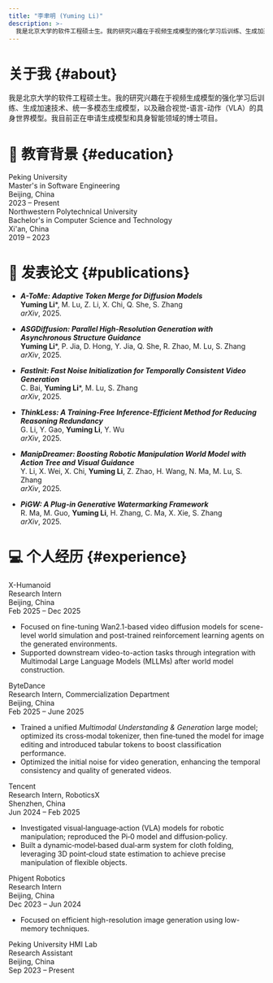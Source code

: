 ```yaml
---
title: "李聿明 (Yuming Li)"
description: >-
  我是北京大学的软件工程硕士生。我的研究兴趣在于视频生成模型的强化学习后训练、生成加速技术、统一多模态生成模型，以及融合视觉-语言-动作（VLA）的具身世界模型。我目前正在申请生成模型和具身智能领域的博士项目。
---
```


# 关于我 {#about}

我是北京大学的软件工程硕士生。我的研究兴趣在于视频生成模型的强化学习后训练、生成加速技术、统一多模态生成模型，以及融合视觉-语言-动作（VLA）的具身世界模型。我目前正在申请生成模型和具身智能领域的博士项目。

# 📖 教育背景 {#education}

<div class="education-entry">
    <div class="header-left">
        <div class="school">Peking University</div>
        <div class="degree">Master's in Software Engineering</div>
    </div>
    <div class="header-right">
        <div class="location">Beijing, China</div>
        <div class="date">2023 – Present</div>
    </div>
</div>

<div class="education-entry">
    <div class="header-left">
        <div class="school">Northwestern Polytechnical University</div>
        <div class="degree">Bachelor's in Computer Science and Technology</div>
    </div>
    <div class="header-right">
        <div class="location">Xi'an, China</div>
        <div class="date">2019 – 2023</div>
    </div>
</div>

# 📝 发表论文 {#publications}

- ***A-ToMe: Adaptive Token Merge for Diffusion Models*** <br>
  **Yuming Li***, M. Lu, Z. Li, X. Chi, Q. She, S. Zhang <br>
  *arXiv*, 2025.

- ***ASGDiffusion: Parallel High-Resolution Generation with Asynchronous Structure Guidance*** <br>
  **Yuming Li***, P. Jia, D. Hong, Y. Jia, Q. She, R. Zhao, M. Lu, S. Zhang <br>
  *arXiv*, 2025.

- ***FastInit: Fast Noise Initialization for Temporally Consistent Video Generation*** <br>
  C. Bai, **Yuming Li***, M. Lu, S. Zhang <br>
  *arXiv*, 2025.

- ***ThinkLess: A Training-Free Inference-Efficient Method for Reducing Reasoning Redundancy*** <br>
  G. Li, Y. Gao, **Yuming Li**, Y. Wu <br>
  *arXiv*, 2025.

- ***ManipDreamer: Boosting Robotic Manipulation World Model with Action Tree and Visual Guidance*** <br>
  Y. Li, X. Wei, X. Chi, **Yuming Li**, Z. Zhao, H. Wang, N. Ma, M. Lu, S. Zhang <br>
  *arXiv*, 2025.

- ***PiGW: A Plug-in Generative Watermarking Framework*** <br>
  R. Ma, M. Guo, **Yuming Li**, H. Zhang, C. Ma, X. Xie, S. Zhang <br>
  *arXiv*, 2025.

# 💻 个人经历 {#experience}

<div class="experience-entry">
  <div class="header">
    <div class="header-left">
      <div class="company">X-Humanoid</div>
      <div class="role">Research Intern</div>
    </div>
    <div class="header-right">
      <div class="location">Beijing, China</div>
      <div class="date">Feb 2025 – Dec 2025</div>
    </div>
  </div>
  <div class="description">
    <ul>
      <li>Focused on fine-tuning Wan2.1-based video diffusion models for scene-level world simulation and post-trained reinforcement learning agents on the generated environments.</li>
      <li>Supported downstream video-to-action tasks through integration with Multimodal Large Language Models (MLLMs) after world model construction.</li>
    </ul>
  </div>
</div>

<div class="experience-entry">
  <div class="header">
    <div class="header-left">
      <div class="company">ByteDance</div>
      <div class="role">Research Intern, Commercialization Department</div>
    </div>
    <div class="header-right">
      <div class="location">Beijing, China</div>
      <div class="date">Feb 2025 – June 2025</div>
    </div>
  </div>
  <div class="description">
    <ul>
      <li>Trained a unified <em>Multimodal Understanding &amp; Generation</em> large model; optimized its cross‑modal tokenizer, then fine‑tuned the model for image editing and introduced tabular tokens to boost classification performance.</li>
      <li>Optimized the initial noise for video generation, enhancing the temporal consistency and quality of generated videos.</li>
    </ul>
  </div>
</div>

<div class="experience-entry">
  <div class="header">
    <div class="header-left">
      <div class="company">Tencent</div>
      <div class="role">Research Intern, RoboticsX</div>
    </div>
    <div class="header-right">
      <div class="location">Shenzhen, China</div>
      <div class="date">Jun 2024 – Feb 2025</div>
    </div>
  </div>
  <div class="description">
    <ul>
      <li>Investigated visual‑language‑action (VLA) models for robotic manipulation; reproduced the Pi‑0 model and diffusion‑policy.</li>
      <li>Built a dynamic‑model‑based dual‑arm system for cloth folding, leveraging 3D point‑cloud state estimation to achieve precise manipulation of flexible objects.</li>
    </ul>
  </div>
</div>

<div class="experience-entry">
  <div class="header">
    <div class="header-left">
      <div class="company">Phigent Robotics</div>
      <div class="role">Research Intern</div>
    </div>
    <div class="header-right">
      <div class="location">Beijing, China</div>
      <div class="date">Dec 2023 – Jun 2024</div>
    </div>
  </div>
  <div class="description">
    <ul>
      <li>Focused on efficient high-resolution image generation using low-memory techniques.</li>
    </ul>
  </div>
</div>

<div class="experience-entry">
  <div class="header">
    <div class="header-left">
      <div class="company">Peking University HMI Lab</div>
      <div class="role">Research Assistant</div>
    </div>
    <div class="header-right">
      <div class="location">Beijing, China</div>
      <div class="date">Sep 2023 – Present</div>
    </div>
  </div>
</div>
